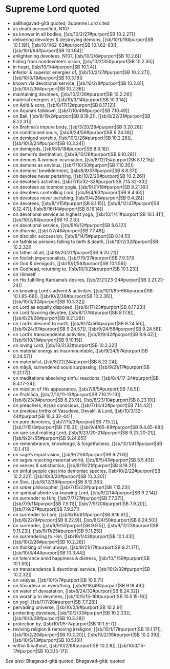 # Supreme Lord quoted

* aaBhagavad-gītā quoted; Supreme Lord cited
* as death personified, N107
* as knower in all bodies, [[sb/10/2/27#purport|SB 10.2.27]]
* delivering devotees & destroying demons, [[sb/10/1/19#purport|SB 10.1.19]], [[sb/10/1/62-63#purport|SB 10.1.62-63]], [[sb/10/1/64#purport|SB 10.1.64]]
* enlightening devotees, N107, [[sb/10/2/6#purport|SB 10.2.6]]
* hiding from nondevotee’s vision, [[sb/10/2/35#purport|SB 10.2.35]]
* in heart, [[sb/10/1/4#purport|SB 10.1.4]]
* inferior & superior energies of, [[sb/10/2/27#purport|SB 10.2.27]], [[sb/10/3/18#purport|SB 10.3.18]]
* known via devotional service, [[sb/10/2/8#purport|SB 10.2.8]], [[sb/10/2/36#purport|SB 10.2.36]]
* maintaining devotees, [[sb/10/2/26#purport|SB 10.2.26]]
* material energies of, [[sb/10/3/14#purport|SB 10.3.14]]
* on Aditi & sons, [[sb/8/17/12#purport|SB 8.17.12]]
* on Arjuna’s falldown, [[sb/7/10/49#purport|SB 7.10.49]]
* on Bali, [[sb/8/19/2#purport|SB 8.19.2]], [[sb/8/22/31#purport|SB 8.22.31]]
* on Brahmā’s impure body, [[sb/3/20/28#purport|SB 3.20.28]]
* on conditioned souls, [[sb/9/24/58#purport|SB 9.24.58]]
* on demigod worship, [[sb/10/2/28#purport|SB 10.2.28]], [[sb/10/3/24#purport|SB 10.3.24]]
* on demigods, [[sb/8/6/18#purport|SB 8.6.18]]
* on demon’s destination, [[sb/9/10/28#purport|SB 9.10.28]]
* on demons & woman incarnation, [[sb/8/12/15#purport|SB 8.12.15]]
* on demons as envious, [[sb/7/10/30#purport|SB 7.10.30]]
* on demons’ bewilderment, [[sb/8/8/37#purport|SB 8.8.37]]
* on devotee never perishing, [[sb/10/2/26#purport|SB 10.2.26]]
* on devotee’s activities, [[sb/7/15/32-33#purport|SB 7.15.32-33]]
* on devotees as topmost yogīs, [[sb/9/21/18#purport|SB 9.21.18]]
* on devotees controlling Lord, [[sb/9/4/63#purport|SB 9.4.63]]
* on devotees never perishing, [[sb/9/4/28#purport|SB 9.4.28]]
* on devotees, [[sb/8/1/15#purport|SB 8.1.15]], [[sb/8/12/47#purport|SB 8.12.47]], [[sb/8/16/14#purport|SB 8.16.14]]
* on devotional service as highest yoga, [[sb/10/1/41#purport|SB 10.1.41]], [[sb/10/2/6#purport|SB 10.2.6]]
* on devotional service, [[sb/8/6/12#purport|SB 8.6.12]]
* on dharma, [[sb/7/7/48#purport|SB 7.7.48]]
* on disciplic succession, [[sb/8/14/5#purport|SB 8.14.5]]
* on faithless persons falling to birth & death, [[sb/10/2/32#purport|SB 10.2.32]]
* on father of all, [[sb/9/20/21#purport|SB 9.20.21]]
* on foolish impersonalists, [[sb/7/9/37#purport|SB 7.9.37]]
* on God & demigods, [[sb/10/1/56#purport|SB 10.1.56]]
* on Godhead, returning to, [[sb/10/1/23#purport|SB 10.1.23]]
* on Himself
* on His fulfilling Kardama’s desires, [[sb/3/21/23-24#purport|SB 3.21.23-24]]
* on knowing Lord’s advent & activities, [[sb/10/1/65-66#purport|SB 10.1.65-66]], [[sb/10/2/36#purport|SB 10.2.36]], [[sb/10/3/32#purport|SB 10.3.32]]
* on Lord as equally disposed, [[sb/8/17/23#purport|SB 8.17.23]]
* on Lord favoring devotee, [[sb/8/17/8#purport|SB 8.17.8]], [[sb/8/21/28#purport|SB 8.21.28]]
* on Lord’s descent to earth, [[sb/9/24/56#purport|SB 9.24.56]], [[sb/9/24/57#purport|SB 9.24.57]], [[sb/9/24/58#purport|SB 9.24.58]]
* on Lord’s transcendental activities, [[sb/9/9/42#purport|SB 9.9.42]], [[sb/9/10/15#purport|SB 9.10.15]]
* on loving Lord, [[sb/10/2/32#purport|SB 10.2.32]]
* on material energy as insurmountable, [[sb/9/24/57#purport|SB 9.24.57]]
* on materialist, [[sb/8/22/24#purport|SB 8.22.24]]
* on māyā, surrendered souls surpassing, [[sb/9/21/17#purport|SB 9.21.17]]
* on meditations absolving sinful reactions, [[sb/8/4/17-24#purport|SB 8.4.17-24]]
* on mission of His appearance, [[sb/7/8/5#purport|SB 7.8.5]]
* on Prahlāda, [[sb/7/10/11-13#purport|SB 7.10.11-13]], [[sb/8/23/9#purport|SB 8.23.9]], [[sb/8/23/10#purport|SB 8.23.10]]
* on preachers, Kṛṣṇa conscious, [[sb/7/14/42#purport|SB 7.14.42]]
* on previous births of Vasudeva, Devakī, & Lord, [[sb/10/3/32-44#purport|SB 10.3.32-44]]
* on pure devotees, [[sb/7/15/2#purport|SB 7.15.2]], [[sb/7/15/3#purport|SB 7.15.3]], [[sb/9/4/65-68#purport|SB 9.4.65-68]]
* on rare soul realiīng Lord, [[sb/9/23/20-21#purport|SB 9.23.20-21]], [[sb/9/24/65#purport|SB 9.24.65]]
* on remembrance, knowledge, & forgetfulness, [[sb/10/1/41#purport|SB 10.1.41]]
* on sage’s equal vision, [[sb/9/21/6#purport|SB 9.21.6]]
* on sages rejecting material world, [[sb/8/5/43#purport|SB 8.5.43]]
* on senses & satisfaction, [[sb/8/19/21#purport|SB 8.19.21]]
* on sinful people cast into demoniac species, [[sb/10/2/22#purport|SB 10.2.22]], [[sb/10/3/20#purport|SB 10.3.20]]
* on Śiva, [[sb/8/12/38#purport|SB 8.12.38]]
* on sober philosopher, [[sb/7/15/23#purport|SB 7.15.23]]
* on spiritual abode via knowing Lord, [[sb/9/2/14#purport|SB 9.2.14]]
* on surrender to Him, [[sb/7/7/27#purport|SB 7.7.27]], [[sb/7/9/11#purport|SB 7.9.11]], [[sb/7/9/20#purport|SB 7.9.20]], [[sb/7/9/27#purport|SB 7.9.27]]
* on surrender to Lord, [[sb/8/16/61#purport|SB 8.16.61]], [[sb/8/22/9#purport|SB 8.22.9]], [[sb/8/24/50#purport|SB 8.24.50]]
* on surrender, [[sb/9/9/5#purport|SB 9.9.5]], [[sb/9/11/23#purport|SB 9.11.23]], [[sb/9/11/25#purport|SB 9.11.25]]
* on surrendering to Him, [[sb/10/1/43#purport|SB 10.1.43]], [[sb/10/2/26#purport|SB 10.2.26]]
* on thinking of Him always, [[sb/9/21/17#purport|SB 9.21.17]], [[sb/10/3/44#purport|SB 10.3.44]]
* on tolerance amid happiness & distress, [[sb/10/1/59#purport|SB 10.1.59]]
* on transcendence & devotional service, [[sb/10/2/32#purport|SB 10.2.32]]
* on vaiśyas, [[sb/10/5/7#purport|SB 10.5.7]]
* on Vāsudeva as everything, [[sb/9/18/49#purport|SB 9.18.49]]
* on water of devastation, [[sb/8/24/32#purport|SB 8.24.32]]
* on worship to devotees, [[sb/10/5/15-16#purport|SB 10.5.15-16]]
* on yogī, [[sb/7/7/28#purport|SB 7.7.28]]
* pervading universe, [[sb/10/2/9#purport|SB 10.2.9]]
* protecting devotees, [[sb/10/2/33#purport|SB 10.2.33]], [[sb/10/3/28#purport|SB 10.3.28]]
* protection by, [[sb/10/1/5-7#purport|SB 10.1.5-7]]
* reviving religion & removing irreligion, [[sb/10/1/17#purport|SB 10.1.17]], [[sb/10/2/20#purport|SB 10.2.20]], [[sb/10/2/39#purport|SB 10.2.39]], [[sb/10/5/13#purport|SB 10.5.13]]
* within & without, [[sb/10/2/8#purport|SB 10.2.8]], [[sb/10/3/15-17#purport|SB 10.3.15-17]]

*See also:* Bhagavad-gītā quoted; Bhagavad-gītā; quoted
